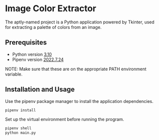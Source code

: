 # Image Color Extractor

The aptly-named project is a Python application powered by Tkinter, used for extracting a palette of colors from an image.

## Prerequisites

- Python version [3.10](https://www.python.org/downloads/)
- Pipenv version [2022.7.24](https://pypi.org/project/pipenv/2022.7.24/)

NOTE: Make sure that these are on the appropriate PATH environment variable.

## Installation and Usage

Use the pipenv package manager to install the application dependencies.

```bash
pipenv install
```

Set up the virtual environment before running the program.

```bash
pipenv shell
python main.py
```
